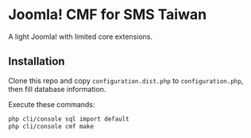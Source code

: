 # Joomla! CMF for SMS Taiwan

A light Joomla! with limited core extensions.

## Installation

Clone this repo and copy `configuration.dist.php` to `configuration.php`, then fill database information.

Execute these commands:

``` bash
php cli/console sql import default
php cli/console cmf make
```

